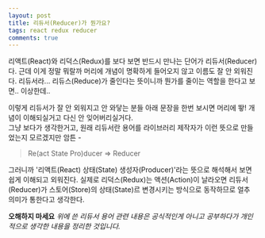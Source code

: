 ```yaml
---
layout: post
title: 리듀서(Reducer)가 뭔가요?
tags: react redux reducer
comments: true
---
```


리액트(React)와 리덕스(Redux)를 보다 보면 반드시 만나는 단어가 리듀서(Reducer)다. 근데 이게 정말 뭐랄까 머리에 개념이 명확하게 들어오지 않고 이름도 잘 안 외워진다. 리듀서라... 리듀스(Reduce)가 줄인다는 뜻이니까 뭔가를 줄이는 역할을 한다고 보면.. 이상한데..    
     
이렇게 리듀서가 잘 안 외워지고 안 와닿는 분들 아래 문장을 한번 보시면 머리에 뙇! 개념이 이해되실거고 다신 안 잊어버리실거다.    
그냥 보다가 생각한거고, 원래 리듀서란 용어를 라이브러리 제작자가 이런 뜻으로 만들었는지 모르겠지만 암튼 -    
    
> Re(act State Pro)ducer => Reducer    

그러니까 '리액트(React) 상태(State) 생성자(Producer)'라는 뜻으로 해석해서 보면 쉽게 이해되고 외워진다. 실제로 리덕스(Redux)는 액션(Action)이 날라오면 리듀서(Reducer)가 스토어(Store)의 상태(State)르 변경시키는 방식으로 동작하므로 얼추 의미가 통한다고 생각한다.    
       
**오해하지 마세요**
*위에 쓴 리듀서 용어 관련 내용은 공식적인게 아니고 공부하다가 개인적으로 생각한 내용을 정리한 것입니다.*
     
